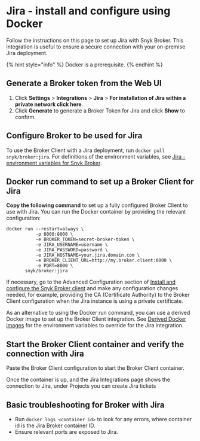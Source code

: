 # Jira - install and configure using Docker

Follow the instructions on this page to set up Jira with Snyk Broker. This integration is useful to ensure a secure connection with your on-premise Jira deployment.

{% hint style="info" %}
Docker is a prerequisite.
{% endhint %}

## Generate a Broker token from the Web UI

1. Click **Settings** > **Integrations** > **Jira** > **For installation of Jira within a private network click here**.
2. Click **Generate** to generate a Broker Token for Jira and click **Show** to confirm.

## Configure Broker to be used for Jira

To use the Broker Client with a Jira deployment, run `docker pull snyk/broker:jira`. For definitions of the environment variables, see [Jira - environment variables for Snyk Broker](jira-environment-variables-for-snyk-broker.md).

## Docker run command to set up a Broker Client for Jira

**Copy the following command** to set up a fully configured Broker Client to use with Jira. You can run the Docker container by providing the relevant configuration:

```console
docker run --restart=always \
           -p 8000:8000 \
           -e BROKER_TOKEN=secret-broker-token \
           -e JIRA_USERNAME=username \
           -e JIRA_PASSWORD=password \
           -e JIRA_HOSTNAME=your.jira.domain.com \
           -e BROKER_CLIENT_URL=http://my.broker.client:8000 \
           -e PORT=8000 \
       snyk/broker:jira
```

If necessary, go to the Advanced Configuration section of [Install and configure the Snyk Broker client](../../upgrade-the-snyk-broker-client.md) and make any configuration changes needed, for example, providing the CA (Certificate Authority) to the Broker Client configuration when the Jira instance is using a private certificate.

As an alternative to using the Docker run command, you can use a derived Docker image to set up the Broker Client integration. See [Derived Docker images](../derived-docker-images-for-broker-client-integrations-and-container-registry-agent.md) for the environment variables to override for the Jira integration.

## Start the Broker Client container and verify the connection with Jira

&#x20;Paste the Broker Client configuration to start the Broker Client container.

Once the container is up, and the Jira Integrations page shows the connection to Jira, under Projects you can create Jira tickets

## **Basic troubleshooting for Broker with Jira**

* Run `docker logs <container id>` to look for any errors, where container id is the Jira Broker container ID.
* Ensure relevant ports are exposed to Jira.
